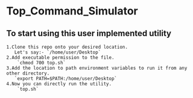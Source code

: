 # Top_Command_Simulator
## To start using this user implemented utility 
    1.Clone this repo onto your desired location.
       Let's say:- `/home/user/Desktop`
    2.Add executable permission to the file.
        `chmod 700 top.sh`
    3.Add the location to path environment variables to run it from any other directory.
       `export PATH=$PATH:/home/user/Desktop`
    4.Now you can directly run the utility.
        `top.sh`
